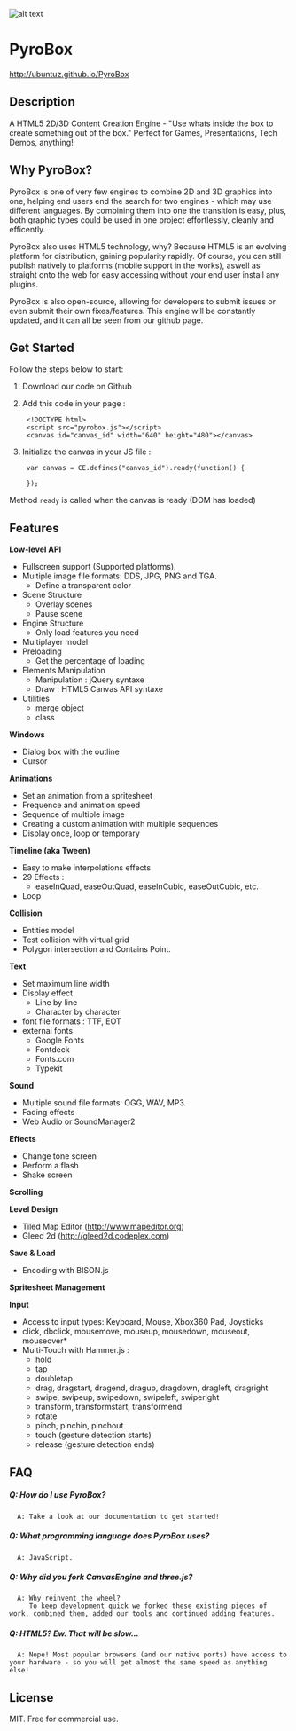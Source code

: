 ![alt text][logo]

[logo]: https://github.com/Ubuntuz/PyroBox/blob/master/pyrobox-logo.jpg?raw=true "PyroBox"

# PyroBox
http://ubuntuz.github.io/PyroBox

## Description

A HTML5 2D/3D Content Creation Engine - "Use whats inside the box to create something out of the box."
Perfect for Games, Presentations, Tech Demos, anything!

## Why PyroBox?

PyroBox is one of very few engines to combine 2D and 3D graphics into one, helping end users end the search for two engines - which may use different
languages. By combining them into one the transition is easy, plus, both graphic types could be used in one project effortlessly, cleanly and efficently.

PyroBox also uses HTML5 technology, why? Because HTML5 is an evolving platform for distribution, gaining popularity rapidly. Of course, you can still publish
natively to platforms (mobile support in the works), aswell as straight onto the web for easy accessing without your end user install any plugins.

PyroBox is also open-source, allowing for developers to submit issues or even submit their own fixes/features. This engine will be constantly updated, and
it can all be seen from our github page.

## Get Started

Follow the steps below to start:

1. Download our code on Github
2. Add this code in your page : 
        
		<!DOCTYPE html>
		<script src="pyrobox.js"></script>
		<canvas id="canvas_id" width="640" height="480"></canvas>
		
       
3. Initialize the canvas in your JS file :

        var canvas = CE.defines("canvas_id").ready(function() {	
         
        });

Method `ready` is called when the canvas is ready (DOM has loaded)

## Features

**Low-level API**

* Fullscreen support (Supported platforms).
* Multiple image file formats: DDS, JPG, PNG and TGA.
    * Define a transparent color
* Scene Structure
    * Overlay scenes 
    * Pause scene
* Engine Structure
    * Only load features you need 
* Multiplayer model
* Preloading
    * Get the percentage of loading
* Elements Manipulation
    * Manipulation : jQuery syntaxe
    * Draw : HTML5 Canvas API syntaxe
* Utilities
    * merge object
    * class

**Windows**

* Dialog box with the outline
* Cursor

**Animations**

* Set an animation from a spritesheet
* Frequence and animation speed
* Sequence of multiple image
* Creating a custom animation with multiple sequences
* Display once, loop or temporary

**Timeline (aka Tween)**

* Easy to make interpolations effects
* 29 Effects :
    * easeInQuad, easeOutQuad, easeInCubic, easeOutCubic, etc.
* Loop

**Collision**

* Entities model
* Test collision with virtual grid
* Polygon intersection and Contains Point.

**Text**

* Set maximum line width
* Display effect
    * Line by line
    * Character by character
* font file formats : TTF, EOT
* external fonts  
    * Google Fonts
    * Fontdeck
    * Fonts.com
    * Typekit

**Sound**

* Multiple sound file formats: OGG, WAV, MP3.
* Fading effects
* Web Audio or SoundManager2

**Effects**

* Change tone screen
* Perform a flash
* Shake screen

**Scrolling**


**Level Design**

* Tiled Map Editor (http://www.mapeditor.org)
* Gleed 2d (http://gleed2d.codeplex.com)

**Save & Load**

* Encoding with BISON.js

**Spritesheet Management**

**Input**

* Access to input types: Keyboard, Mouse, Xbox360 Pad, Joysticks
* click, dbclick, mousemove, mouseup, mousedown, mouseout, mouseover*
* Multi-Touch with Hammer.js : 
    * hold
    * tap
    * doubletap
    * drag, dragstart, dragend, dragup, dragdown, dragleft, dragright
    * swipe, swipeup, swipedown, swipeleft, swiperight
    * transform, transformstart, transformend
    * rotate
    * pinch, pinchin, pinchout
    * touch (gesture detection starts)
    * release (gesture detection ends)

## FAQ
##### Q: How do I use PyroBox?
      A: Take a look at our documentation to get started!

##### Q: What programming language does PyroBox uses?
      A: JavaScript.

##### Q: Why did you fork CanvasEngine and three.js?
      A: Why reinvent the wheel?
         To keep development quick we forked these existing pieces of work, combined them, added our tools and continued adding features.

##### Q: HTML5? Ew. That will be slow...
      A: Nope! Most popular browsers (and our native ports) have access to your hardware - so you will get almost the same speed as anything else!

## License

MIT. Free for commercial use.
